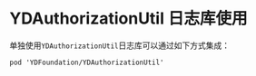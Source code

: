 # YDAuthorizationUtil 日志库使用

单独使用`YDAuthorizationUtil`日志库可以通过如下方式集成：

``` cocoapods
pod 'YDFoundation/YDAuthorizationUtil'
```